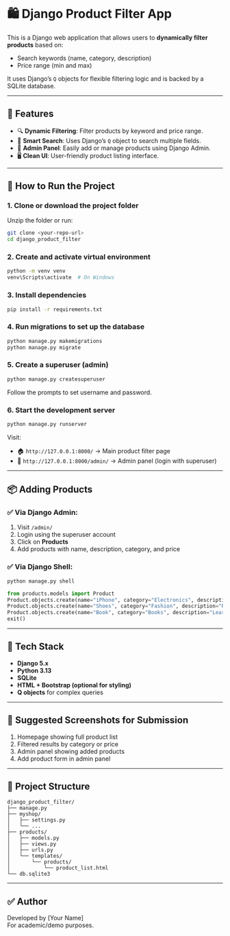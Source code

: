 # 🛍️ Django Product Filter App

This is a Django web application that allows users to **dynamically filter products** based on:
- Search keywords (name, category, description)
- Price range (min and max)

It uses Django’s `Q` objects for flexible filtering logic and is backed by a SQLite database.

---

## 📌 Features

- 🔍 **Dynamic Filtering**: Filter products by keyword and price range.
- 🧠 **Smart Search**: Uses Django’s `Q` object to search multiple fields.
- 💾 **Admin Panel**: Easily add or manage products using Django Admin.
- 🖥️ **Clean UI**: User-friendly product listing interface.

---

## 🚀 How to Run the Project

### 1. Clone or download the project folder

Unzip the folder or run:
```bash
git clone <your-repo-url>
cd django_product_filter
```

### 2. Create and activate virtual environment

```bash
python -m venv venv
venv\Scripts\activate  # On Windows
```

### 3. Install dependencies

```bash
pip install -r requirements.txt
```

### 4. Run migrations to set up the database

```bash
python manage.py makemigrations
python manage.py migrate
```

### 5. Create a superuser (admin)

```bash
python manage.py createsuperuser
```

Follow the prompts to set username and password.

### 6. Start the development server

```bash
python manage.py runserver
```

Visit:
- 🏠 `http://127.0.0.1:8000/` → Main product filter page  
- 🔐 `http://127.0.0.1:8000/admin/` → Admin panel (login with superuser)

---

## 📦 Adding Products

### ✅ Via Django Admin:
1. Visit `/admin/`
2. Login using the superuser account
3. Click on **Products**
4. Add products with name, description, category, and price

### ✅ Via Django Shell:
```bash
python manage.py shell
```

```python
from products.models import Product
Product.objects.create(name="iPhone", category="Electronics", description="Smartphone", price=999)
Product.objects.create(name="Shoes", category="Fashion", description="Running shoes", price=120)
Product.objects.create(name="Book", category="Books", description="Learn Django", price=45)
exit()
```

---

## 🧠 Tech Stack

- **Django 5.x**
- **Python 3.13**
- **SQLite**
- **HTML + Bootstrap (optional for styling)**
- **Q objects** for complex queries

---

## 📸 Suggested Screenshots for Submission

1. Homepage showing full product list
2. Filtered results by category or price
3. Admin panel showing added products
4. Add product form in admin panel

---

## 📁 Project Structure

```
django_product_filter/
├── manage.py
├── myshop/
│   ├── settings.py
│   └── ...
├── products/
│   ├── models.py
│   ├── views.py
│   ├── urls.py
│   └── templates/
│       └── products/
│           └── product_list.html
└── db.sqlite3
```

---

## ✅ Author

Developed by [Your Name]  
For academic/demo purposes.